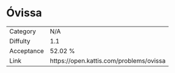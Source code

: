 # Óvissa

<table>
    <tr>
        <td>Category</td>
        <td>N/A</td>
    </tr>
    <tr>
        <td>Diffulty</td>
        <td>1.1</td>
    </tr>
    <tr>
        <td>Acceptance</td>
        <td>52.02 %</td>
    </tr>
    <tr>
        <td>Link</td>
        <td>https://open.kattis.com/problems/ovissa</td>
    </tr>
</table>